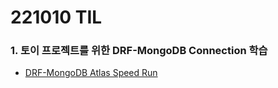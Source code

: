# 221010 TIL
### 1. 토이 프로젝트를 위한 DRF-MongoDB Connection 학습
* [DRF-MongoDB Atlas Speed Run](https://devops-eljoe.notion.site/DRF-MongoDB-Atlas-Speed-Run-981c2227c15742e5b33690fb48c89810)
